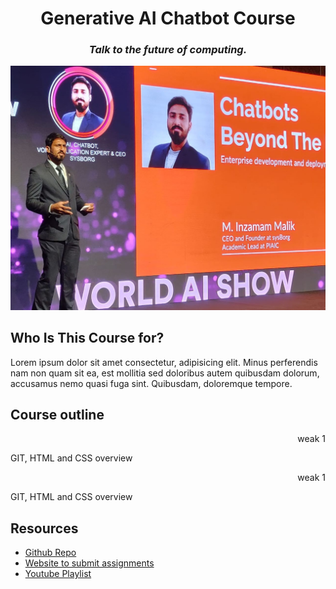 <h1 align='center'>Generative AI Chatbot Course</h1>
<h3 align='center'><i>Talk to the future of computing.</i></h3>

<img src='./readme-assets/qatarinnovationweek.jpeg'/>

## Who Is This Course for?

Lorem ipsum dolor sit amet consectetur, adipisicing elit. Minus perferendis nam non quam sit ea, est mollitia sed doloribus autem quibusdam dolorum, accusamus nemo quasi fuga sint. Quibusdam, doloremque tempore.

## Course outline

<div>
<p align='right'>weak 1</p>
GIT, HTML and CSS overview &nbsp;

</div>

<div>
<p align='right'>weak 1</p>
GIT, HTML and CSS overview &nbsp;

</div>

<!-- ### 1 weak : -->


## Resources

- [Github Repo](https://github.com/mInzamamMalik/SMIT-chatbot-b3)
- [Website to submit assignments](https://sysborg-air.web.app/)
- [Youtube Playlist](https://www.youtube.com/@InzamamMalik)
